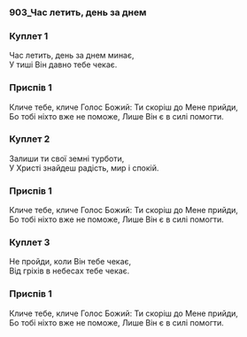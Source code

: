 ### 903_Час летить, день за днем
### Куплет 1
Час летить, день за днем минає,<br/>У тиші Він давно тебе чекає.
### Приспів 1
Кличе тебе, кличе Голос Божий: Ти скоріш до Мене прийди, <br/>Бо тобі ніхто вже не поможе, Лише Він є в силі помогти.
### Куплет 2
Залиши ти свої земні турботи,<br/>У Христі знайдеш радість, мир і спокій.
### Приспів 1
Кличе тебе, кличе Голос Божий: Ти скоріш до Мене прийди, <br/>Бо тобі ніхто вже не поможе, Лише Він є в силі помогти.
### Куплет 3
Не пройди, коли Він тебе чекає,<br/>Від гріхів в небесах тебе чекає.
### Приспів 1
Кличе тебе, кличе Голос Божий: Ти скоріш до Мене прийди, <br/>Бо тобі ніхто вже не поможе, Лише Він є в силі помогти.
